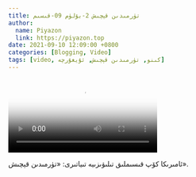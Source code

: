 ```yaml
---
title: تۈرمىدىن قېچىش 2-بۆلۈم 09-قىسىم
author:
  name: Piyazon
  link: https://piyazon.top
date: 2021-09-10 12:09:00 +0800
categories: [Blogging, Video]
tags: [video, كىنو, تۈرمىدىن قېچىش, ئۇيغۇرچە]
---
```


<style>
@import url(/assets/css/uyghur.css);
</style>

<video id="player" class="weixin_video" playsinline controls poster="https://gitlab.com/Alimjoo/cdn_img/-/raw/main/movie/pb/pb2.webp"
  wxv="wxv_2093399873554350085" src="">

  <track kind="captions" label="English&Chinese" src="https://piyazon.top/storage/assets/subtitles/pb/s02e09.vtt" srclang="en&zh-CN"   />
</video>

ئامىرىكا كۆپ قىسىملىق تىلىۋىزىيە تىياتىرى: «تۈرمىدىن قېچىش».
